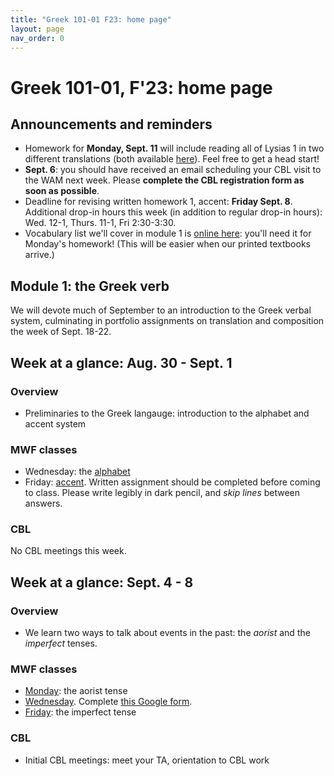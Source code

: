 ```yaml
---
title: "Greek 101-01 F23: home page"
layout: page
nav_order: 0
---
```




# Greek 101-01, F'23: home page



## Announcements and reminders

- Homework for **Monday, Sept. 11** will include reading all of Lysias 1 in two different translations (both available [here](https://hellenike.github.io/textbook/reference/)).  Feel free to get a head start!
- **Sept. 6**: you should have received an email scheduling your CBL visit to the WAM next week. Please **complete the CBL registration form as soon as possible**.
- Deadline for revising written homework 1, accent: **Friday Sept. 8**.  Additional drop-in hours this week (in addition to regular drop-in hours): Wed. 12-1, Thurs. 11-1, Fri 2:30-3:30.
- Vocabulary list we'll cover in module 1 is [online here](https://hellenike.github.io/textbook/review/module1-review/vocabulary/): you'll need it for Monday's homework!  (This will be easier when our printed textbooks arrive.)




## Module 1: the Greek verb

We will devote much of September to an introduction to the Greek verbal system, culminating in portfolio assignments on translation and composition the week of Sept. 18-22.

## Week at a glance: Aug. 30 - Sept. 1

### Overview

- Preliminaries to the Greek langauge: introduction to the alphabet and accent system

### MWF classes

- Wednesday: the [alphabet](./classes/module1/intro/)
- Friday: [accent](./classes/module1/accent/). Written assignment should be completed before coming to class. Please write legibly in dark pencil, and *skip lines* between answers.


### CBL

No CBL meetings this week.



## Week at a glance: Sept. 4 - 8

### Overview

- We learn two ways to talk about events in the past: the *aorist* and the *imperfect* tenses.


### MWF classes

- [Monday](./classes/module1/aorist/): the aorist tense
- [Wednesday](./classes/module1/aorist-review/).  Complete [this Google form](https://forms.gle/jE8tmgb8vpU54nbZ6).
- [Friday](./classes/module1/imperfect/): the imperfect tense


### CBL

- Initial CBL meetings: meet your TA, orientation to CBL work
